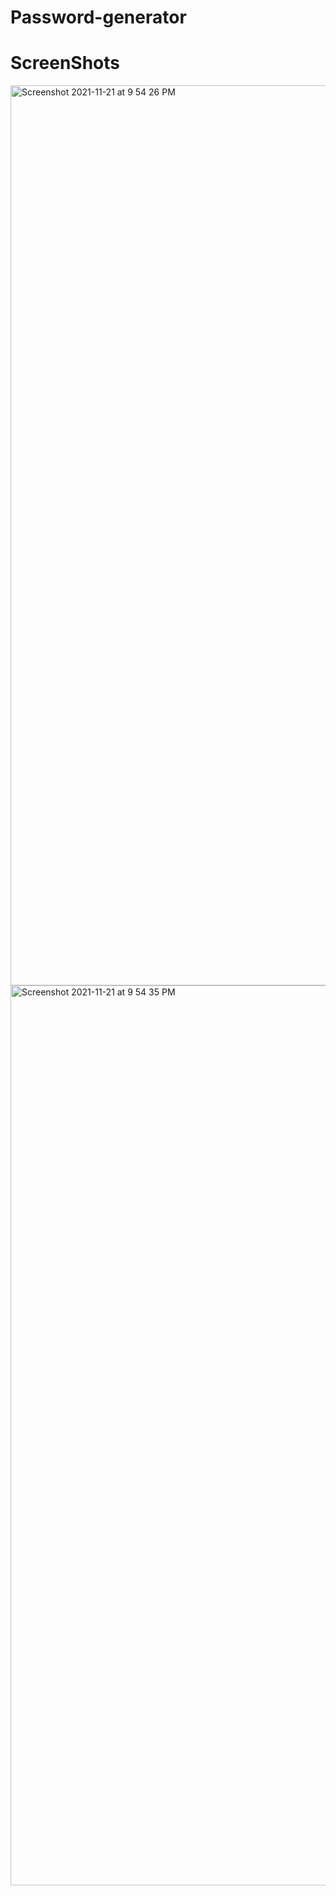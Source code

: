 # Password-generator

# ScreenShots

<img width="1440" alt="Screenshot 2021-11-21 at 9 54 26 PM" src="https://user-images.githubusercontent.com/53655152/142770338-79bee8d5-9ed3-4935-bae4-225aa8e68e75.png">
<img width="1440" alt="Screenshot 2021-11-21 at 9 54 35 PM" src="https://user-images.githubusercontent.com/53655152/142770345-7f6cd1da-a980-493f-a926-2fc5d6c347ac.png">
